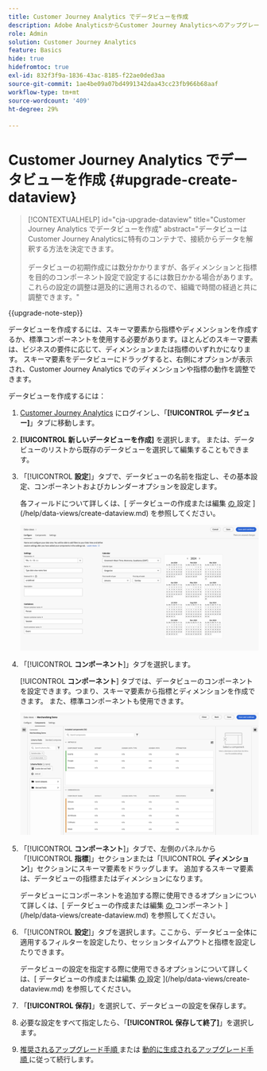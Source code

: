 ```yaml
---
title: Customer Journey Analytics でデータビューを作成
description: Adobe AnalyticsからCustomer Journey Analyticsへのアップグレード時に推奨されるパスについて説明します
role: Admin
solution: Customer Journey Analytics
feature: Basics
hide: true
hidefromtoc: true
exl-id: 832f3f9a-1836-43ac-8185-f22ae0ded3aa
source-git-commit: 1ae4be09a07bd4991342daa43cc23fb966b68aaf
workflow-type: tm+mt
source-wordcount: '409'
ht-degree: 29%

---
```


# Customer Journey Analytics でデータビューを作成 {#upgrade-create-dataview}

<!-- markdownlint-disable MD034 -->

>[!CONTEXTUALHELP]
>id="cja-upgrade-dataview"
>title="Customer Journey Analytics でデータビューを作成"
>abstract="データビューはCustomer Journey Analyticsに特有のコンテナで、接続からデータを解釈する方法を決定できます。<br><br> データビューの初期作成には数分かかりますが、各ディメンションと指標を目的のコンポーネント設定で設定するには数日かかる場合があります。 これらの設定の調整は遡及的に適用されるので、組織で時間の経過と共に調整できます。"

<!-- markdownlint-enable MD034 -->

{{upgrade-note-step}}

<!-- Should we single source this instead of duplicate it? The following steps were copied from: /help/data-views/create-dataview.md -->

データビューを作成するには、スキーマ要素から指標やディメンションを作成するか、標準コンポーネントを使用する必要があります。ほとんどのスキーマ要素は、ビジネスの要件に応じて、ディメンションまたは指標のいずれかになります。 スキーマ要素をデータビューにドラッグすると、右側にオプションが表示され、Customer Journey Analytics でのディメンションや指標の動作を調整できます。

データビューを作成するには：

1. [Customer Journey Analytics](https://analytics.adobe.com) にログインし、「**[!UICONTROL データビュー]**」タブに移動します。

1. **[!UICONTROL 新しいデータビューを作成]** を選択します。 または、データビューのリストから既存のデータビューを選択して編集することもできます。

1. 「[!UICONTROL **設定**]」タブで、データビューの名前を指定し、その基本設定、コンポーネントおよびカレンダーオプションを設定します。

   各フィールドについて詳しくは、[ データビューの作成または編集 [ の ](/help/data-views/create-dataview.md#configure) 設定 ](/help/data-views/create-dataview.md) を参照してください。

   ![データビューの設定](assets/dataview-configure.png)

1. 「[!UICONTROL **コンポーネント**]」タブを選択します。

   [!UICONTROL **コンポーネント**] タブでは、データビューのコンポーネントを設定できます。つまり、スキーマ要素から指標とディメンションを作成できます。 また、標準コンポーネントも使用できます。

   ![「コンポーネント」タブ](assets/dataview-components.png)

1. 「[!UICONTROL **コンポーネント**]」タブで、左側のパネルから「[!UICONTROL **指標**]」セクションまたは「[!UICONTROL **ディメンション**]」セクションにスキーマ要素をドラッグします。 追加するスキーマ要素は、データビューの指標またはディメンションになります。

   データビューにコンポーネントを追加する際に使用できるオプションについて詳しくは、[ データビューの作成または編集 [ の ](/help/data-views/create-dataview.md#components) コンポーネント ](/help/data-views/create-dataview.md) を参照してください。

1. 「[!UICONTROL **設定**]」タブを選択します。ここから、データビュー全体に適用するフィルターを設定したり、セッションタイムアウトと指標を設定したりできます。

   データビューの設定を指定する際に使用できるオプションについて詳しくは、[ データビューの作成または編集 [ の ](/help/data-views/create-dataview.md#settings) 設定 ](/help/data-views/create-dataview.md) を参照してください。

1. 「**[!UICONTROL 保存]**」を選択して、データビューの設定を保存します。

1. 必要な設定をすべて指定したら、「**[!UICONTROL 保存して終了]**」を選択します。

1. [ 推奨されるアップグレード手順 ](/help/getting-started/cja-upgrade/cja-upgrade-recommendations.md#recommended-upgrade-steps-for-most-organizations) または [ 動的に生成されるアップグレード手順 ](https://gigazelle.github.io/cja-ttv/) に従って続行します。
